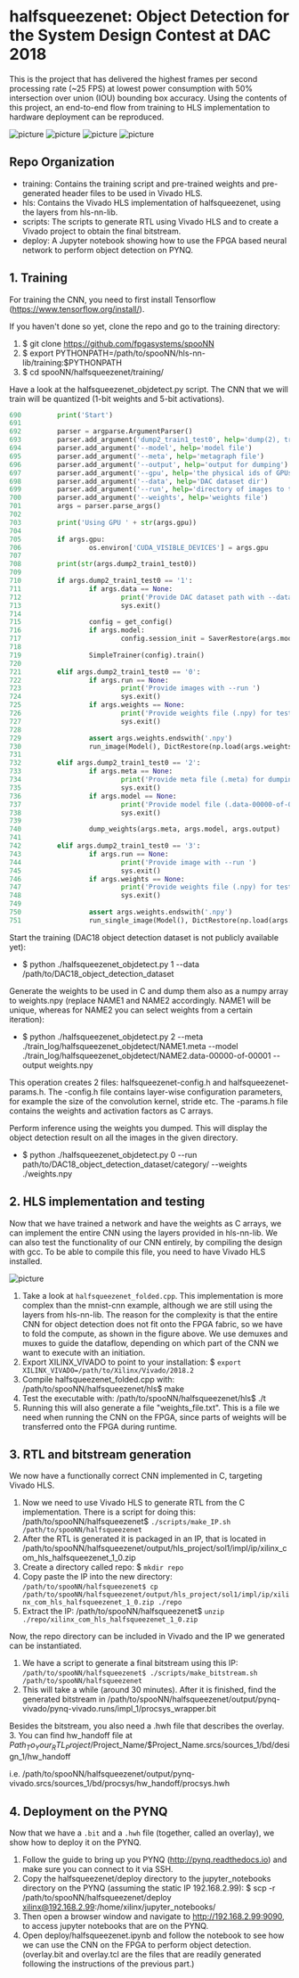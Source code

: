# halfsqueezenet: Object Detection for the System Design Contest at DAC 2018
This is the project that has delivered the highest frames per second processing rate (~25 FPS) at lowest power consumption with 50% intersection over union (IOU) bounding box accuracy. Using the contents of this project, an end-to-end flow from training to HLS implementation to hardware deployment can be reproduced.

![picture](drone.png)
![picture](car.png)
![picture](boat.png)
![picture](paraglider.png)
## Repo Organization
- training: Contains the training script and pre-trained weights and pre-generated header files to be used in Vivado HLS.
- hls: Contains the Vivado HLS implementation of halfsqueezenet, using the layers from hls-nn-lib.
- scripts: The scripts to generate RTL using Vivado HLS and to create a Vivado project to obtain the final bitstream.
- deploy: A Jupyter notebook showing how to use the FPGA based neural network to perform object detection on PYNQ.

## 1. Training

For training the CNN, you need to first install Tensorflow (https://www.tensorflow.org/install/).

If you haven't done so yet, clone the repo and go to the training directory:

1. $ git clone https://github.com/fpgasystems/spooNN
2. $ export PYTHONPATH=/path/to/spooNN/hls-nn-lib/training:$PYTHONPATH
3. $ cd spooNN/halfsqueezenet/training/

Have a look at the halfsqueezenet_objdetect.py script. The CNN that we will train will be quantized (1-bit weights and 5-bit activations).
```python
690         print('Start')                                                                                                       
691                                                                                                                              
692         parser = argparse.ArgumentParser()                                                                                   
693         parser.add_argument('dump2_train1_test0', help='dump(2), train(1) or test(0)')                                       
694         parser.add_argument('--model', help='model file')                                                                    
695         parser.add_argument('--meta', help='metagraph file')                                                                 
696         parser.add_argument('--output', help='output for dumping')                                                           
697         parser.add_argument('--gpu', help='the physical ids of GPUs to use')                                                 
698         parser.add_argument('--data', help='DAC dataset dir')                                                                
699         parser.add_argument('--run', help='directory of images to test')                                                     
700         parser.add_argument('--weights', help='weights file')                                                                
701         args = parser.parse_args()                                                                                           
702                                                                                                                              
703         print('Using GPU ' + str(args.gpu))                                                                                  
704                                                                                                                              
705         if args.gpu:                                                                                                         
706                 os.environ['CUDA_VISIBLE_DEVICES'] = args.gpu                                                                
707                                                                                                                              
708         print(str(args.dump2_train1_test0))                                                                                  
709                                                                                                                              
710         if args.dump2_train1_test0 == '1':                                                                                   
711                 if args.data == None:                                                                                        
712                         print('Provide DAC dataset path with --data')                                                        
713                         sys.exit()                                                                                           
714                                                                                                                              
715                 config = get_config()                                                                                        
716                 if args.model:
717                         config.session_init = SaverRestore(args.model)                                                                                                                                                                                                                                                                                                                   
718                                                                                                                                                                                                                                                                                                                                                                                          
719                 SimpleTrainer(config).train()                                                                                                                                                                                                                                                                                                                                            
720                                                                                                                                                                                                                                                                                                                                                                                          
721         elif args.dump2_train1_test0 == '0':                                                                                                                                                                                                                                                                                                                                             
722                 if args.run == None:                                                                                                                                                                                                                                                                                                                                                     
723                         print('Provide images with --run ')                                                                                                                                                                                                                                                                                                                              
724                         sys.exit()                                                                                                                                                                                                                                                                                                                                                       
725                 if args.weights == None:                                                                                                                                                                                                                                                                                                                                                 
726                         print('Provide weights file (.npy) for testing!')                                                                                                                                                                                                                                                                                                                
727                         sys.exit()                                                                                                                                                                                                                                                                                                                                                       
728                                                                                                                                                                                                                                                                                                                                                                                          
729                 assert args.weights.endswith('.npy')                                                                                                                                                                                                                                                                                                                                     
730                 run_image(Model(), DictRestore(np.load(args.weights, encoding='latin1', allow_pickle=True).item()), args.run)                                                                                                                                                                                                                                                            
731                                                                                                                                                                                                                                                                                                                                                                                          
732         elif args.dump2_train1_test0 == '2':                                                                                                                                                                                                                                                                                                                                             
733                 if args.meta == None:                                                                                                                                                                                                                                                                                                                                                    
734                         print('Provide meta file (.meta) for dumping')                                                                                                                                                                                                                                                                                                                   
735                         sys.exit()                                                                                                                                                                                                                                                                                                                                                       
736                 if args.model == None:                                                                                                                                                                                                                                                                                                                                                   
737                         print('Provide model file (.data-00000-of-00001) for dumping')                                                                                                                                                                                                                                                                                                   
738                         sys.exit()                                                                                                                                                                                                                                                                                                                                                       
739                                                                                                                                                                                                                                                                                                                                                                                          
740                 dump_weights(args.meta, args.model, args.output)                                                                                                                                                                                                                                                                                                                         
741                                                                                                                                                                                                                                                                                                                                                                                          
742         elif args.dump2_train1_test0 == '3':                                                                                                                                                                                                                                                                                                                                             
743                 if args.run == None:                                                                                                                                                                                                                                                                                                                                                     
744                         print('Provide image with --run ')                                                                                                                                                                                                                                                                                                                               
745                         sys.exit()                                                                                                                                                                                                                                                                                                                                                       
746                 if args.weights == None:                                                                                                                                                                                                                                                                                                                                                 
747                         print('Provide weights file (.npy) for testing!')                                                                                                                                                                                                                                                                                                                
748                         sys.exit()                                                                                                                                                                                                                                                                                                                                                       
749                                                                                                                                                                                                                                                                                                                                                                                          
750                 assert args.weights.endswith('.npy')                                                                                                                                                                                                                                                                                                                                     
751                 run_single_image(Model(), DictRestore(np.load(args.weights, encoding='latin1', allow_pickle=True).item()), args.run)                                                                                                                                                                                                                                                     
```
Start the training (DAC18 object detection dataset is not publicly available yet):
- $ python ./halfsqueezenet_objdetect.py 1 --data /path/to/DAC18_object_detection_dataset

Generate the weights to be used in C and dump them also as a numpy array to weights.npy (replace NAME1 and NAME2 accordingly. NAME1 will be unique, whereas for NAME2 you can select weights from a certain iteration):
- $ python ./halfsqueezenet_objdetect.py 2 --meta ./train_log/halfsqueezenet_objdetect/NAME1.meta --model ./train_log/halfsqueezenet_objdetect/NAME2.data-00000-of-00001 --output weights.npy

This operation creates 2 files: halfsqueezenet-config.h and halfsqueezenet-params.h. The -config.h file contains layer-wise configuration parameters, for example the size of the convolution kernel, stride etc. The -params.h file contains the weights and activation factors as C arrays.

Perform inference using the weights you dumped. This will display the object detection result on all the images in the given directory.
- $ python ./halfsqueezenet_objdetect.py 0 --run path/to/DAC18_object_detection_dataset/category/ --weights ./weights.npy

## 2. HLS implementation and testing

Now that we have trained a network and have the weights as C arrays, we can implement the entire CNN using the layers provided in hls-nn-lib. We can also test the functionality of our CNN entirely, by compiling the design with gcc. To be able to compile this file, you need to have Vivado HLS installed.

![picture](folding_structure.png)

1. Take a look at `halfsqueezenet_folded.cpp`. This implementation is more complex than the mnist-cnn example, although we are still using the layers from hls-nn-lib. The reason for the complexity is that the entire CNN for object detection does not fit onto the FPGA fabric, so we have to fold the compute, as shown in the figure above. We use demuxes and muxes to guide the dataflow, depending on which part of the CNN we want to execute with an initiation.
2. Export XILINX_VIVADO to point to your installation: $ `export XILINX_VIVADO=/path/to/Xilinx/Vivado/2018.2`
3. Compile halfsqueezenet_folded.cpp with: /path/to/spooNN/halfsqueezenet/hls$ make
4. Test the executable with: /path/to/spooNN/halfsqueezenet/hls$ ./t
5. Running this will also generate a file "weights_file.txt". This is a file we need when running the CNN on the FPGA, since parts of weights will be transferred onto the FPGA during runtime.

## 3. RTL and bitstream generation

We now have a functionally correct CNN implemented in C, targeting Vivado HLS. 

1. Now we need to use Vivado HLS to generate RTL from the C implementation. There is a script for doing this: /path/to/spooNN/halfsqueezenet$ `./scripts/make_IP.sh /path/to/spooNN/halfsqueezenet`
2. After the RTL is generated it is packaged in an IP, that is located in /path/to/spooNN/halfsqueezenet/output/hls_project/sol1/impl/ip/xilinx_com_hls_halfsqueezenet_1_0.zip
3. Create a directory called repo: $ `mkdir repo`
4. Copy paste the IP into the new directory: `/path/to/spooNN/halfsqueezenet$ cp /path/to/spooNN/halfsqueezenet/output/hls_project/sol1/impl/ip/xilinx_com_hls_halfsqueezenet_1_0.zip ./repo`
5. Extract the IP: /path/to/spooNN/halfsqueezenet$ `unzip ./repo/xilinx_com_hls_halfsqueezenet_1_0.zip`

Now, the repo directory can be included in Vivado and the IP we generated can be instantiated.

1. We have a script to generate a final bitstream using this IP: `/path/to/spooNN/halfsqueezenet$ ./scripts/make_bitstream.sh /path/to/spooNN/halfsqueezenet`
2. This will take a while (around 30 minutes). After it is finished, find the generated bitstream in /path/to/spooNN/halfsqueezenet/output/pynq-vivado/pynq-vivado.runs/impl_1/procsys_wrapper.bit

Besides the bitstream, you also need a .hwh file that describes the overlay. 
3. You can find hw_handoff file at $Path_To_Your_RTL_Project/$Project_Name/$Project_Name.srcs/sources_1/bd/design_1/hw_handoff

i.e. /path/to/spooNN/halfsqueezenet/output/pynq-vivado.srcs/sources_1/bd/procsys/hw_handoff/procsys.hwh


## 4. Deployment on the PYNQ

Now that we have a `.bit` and a `.hwh` file (together, called an overlay), we show how to deploy it on the PYNQ.

1. Follow the guide to bring up you PYNQ (http://pynq.readthedocs.io) and make sure you can connect to it via SSH.
2. Copy the halfsqueezenet/deploy directory to the jupyter_notebooks directory on the PYNQ (assuming the static IP 192.168.2.99): $ scp -r /path/to/spooNN/halfsqueezenet/deploy xilinx@192.168.2.99:/home/xilinx/jupyter_notebooks/
3. Then open a browser window and navigate to http://192.168.2.99:9090, to access jupyter notebooks that are on the PYNQ.
4. Open deploy/halfsqueezenet.ipynb and follow the notebook to see how we can use the CNN on the FPGA to perform object detection. (overlay.bit and overlay.tcl are the files that are readily generated following the instructions of the previous part.)
